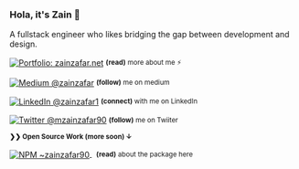 ### Hola, it's Zain 👋

A fullstack engineer who likes bridging the gap between development and design.

<div align="left">

 <p>
    <a href="https://zainzafar.net/"
      ><img
        alt="Portfolio: zainzafar.net"
        align="center"
        src="https://img.shields.io/badge/-MY%20PORTFOLIO-gray.svg?colorA=0af4b5&colorB=3f4b5&style=for-the-badge" /></a
    >&nbsp;<small><strong>(read)</strong> more about me ⚡</small>
  </p>

  <p>
    <a href="https://medium.com/@zainzafar"
      ><img
        align="center"
        alt="Medium @zainzafar"
        src="https://img.shields.io/badge/MEDIUM-gray.svg?colorA=6A788D&colorB=1a1a1a&style=for-the-badge" /></a
    >&nbsp;<small><strong>(follow)</strong> me on medium</small>
  </p>
  <p>
    <a href="LinkedIn Profile: https://www.linkedin.com/in/zainzafar1/"
      ><img
        alt="LinkedIn @zainzafar1"
        align="center"
        src="https://img.shields.io/badge/LINKEDIN-gray.svg?colorA=6A788D&colorB=0e76a8&style=for-the-badge" /></a
    >&nbsp;<small><strong>(connect)</strong> with me on LinkedIn</small>
  </p>
  <p>
    <a href="Twitter Profile: https://twitter.com/mzainzafar90"
      ><img
        alt="Twitter @mzainzafar90"
        align="center"
        src="https://img.shields.io/badge/TWITTER-gray.svg?colorA=6A788D&colorB=1da1f2&style=for-the-badge" /></a
    >&nbsp;<small><strong>(follow)</strong> me on Twiiter</small>
  </p>

  <small><strong>❯❯ Open Source Work (more soon) ↓</strong></small>

  <p>
    <a href="https://zainzafar90.github.io/angular-switchery-ios">
        <img
            align="center"
            alt="NPM ~zainzafar90"
            src="https://img.shields.io/badge/NPM-Angular%20Switchery%20IOS%20%E2%86%92-gray.svg?colorA=f14051&colorB=dc3545&style=for-the-badge" />
    </a>&nbsp;
    <small>
      <strong>(read)</strong> about the package here
    </small>
  </p>
</div>
